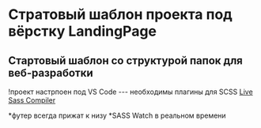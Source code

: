 # Стратовый шаблон проекта под вёрстку LandingPage
## Стартовый шаблон со структурой папок для веб-разработки

!проект настрпоен под VS Code
--- необходимы плагины для SCSS
[Live Sass Compiler](https://marketplace.visualstudio.com/items?itemName=ritwickdey.live-sass)

*футер всегда прижат к низу
*SASS Watch в реальном времени
